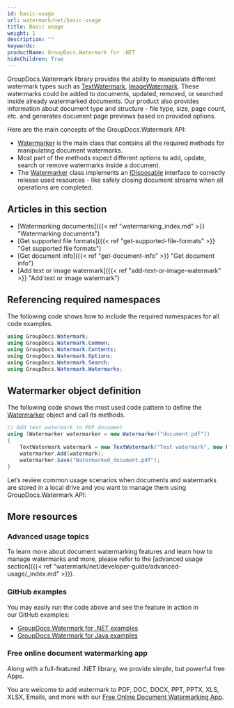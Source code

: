 ```yaml
---
id: basic-usage
url: watermark/net/basic-usage
title: Basic usage
weight: 1
description: ""
keywords: 
productName: GroupDocs.Watermark for .NET
hideChildren: True
---
```

GroupDocs.Watermark library provides the ability to manipulate different watermark types such as [TextWatermark](https://reference.groupdocs.com/net/watermark/groupdocs.watermark.watermarks/textwatermark), [ImageWatermark](https://reference.groupdocs.com/net/watermark/groupdocs.watermark.watermarks/imagewatermark). These watermarks could be added to documents, updated, removed, or searched inside already watermarked documents. Our product also provides information about document type and structure - file type, size, page count, etc. and generates document page previews based on provided options.  

Here are the main concepts of the GroupDocs.Watermark API:

* [Watermarker](https://reference.groupdocs.com/net/watermark/groupdocs.watermark/watermarker) is the main class that contains all the required methods for manipulating document watermarks.
* Most part of the methods expect different options to add, update, search or remove watermarks inside a document.
* The [Watermarker](https://reference.groupdocs.com/net/watermark/groupdocs.watermark/watermarker) class implements an [IDisposable](https://docs.microsoft.com/en-us/dotnet/api/system.idisposable) interface to correctly release used resources - like safely closing document streams when all operations are completed.

## Articles in this section

* [Watermarking documents]({{< ref "watermarking\_index.md" >}} "Watermarking documents")
* [Get supported file formats]({{< ref "get-supported-file-formats" >}} "Get supported file formats")
* [Get document info]({{< ref "get-document-info" >}} "Get document info")
* [Add text or image watermark]({{< ref "add-text-or-image-watermark" >}} "Add text or image watermark")

## Referencing required namespaces

The following code shows how to include the required namespaces for all code examples.  

```csharp
using GroupDocs.Watermark;
using GroupDocs.Watermark.Common;
using GroupDocs.Watermark.Contents;
using GroupDocs.Watermark.Options;
using GroupDocs.Watermark.Search;
using GroupDocs.Watermark.Watermarks;
```

## Watermarker object definition

The following code shows the most used code pattern to define the [Watermarker](https://reference.groupdocs.com/net/watermark/groupdocs.watermark/watermarker) object and call its methods.

```csharp
// Add text watermark to PDF document
using (Watermarker watermarker = new Watermarker("document.pdf"))
{
    TextWatermark watermark = new TextWatermark("Test watermark", new Font("Arial", 36, FontStyle.Bold | FontStyle.Italic));
    watermarker.Add(watermark);
    watermarker.Save("Watermarked_document.pdf");
}
```

Let’s review common usage scenarios when documents and watermarks are stored in a local drive and you want to manage them using GroupDocs.Watermark API:

## More resources

### Advanced usage topics

To learn more about document watermarking features and learn how to manage watermarks and more, please refer to the [advanced usage section]({{< ref "watermark/net/developer-guide/advanced-usage/_index.md" >}}).

### GitHub examples

You may easily run the code above and see the feature in action in our GitHub examples:

* [GroupDocs.Watermark for .NET examples](https://github.com/groupdocs-watermark/GroupDocs.Watermark-for-.NET)
* [GroupDocs.Watermark for Java examples](https://github.com/groupdocs-watermark/GroupDocs.Watermark-for-Java)

### Free online document watermarking app

Along with a full-featured .NET library, we provide simple, but powerful free Apps.

You are welcome to add watermark to PDF, DOC, DOCX, PPT, PPTX, XLS, XLSX, Emails, and more with our [Free Online Document Watermarking App](https://products.groupdocs.app/watermark).

